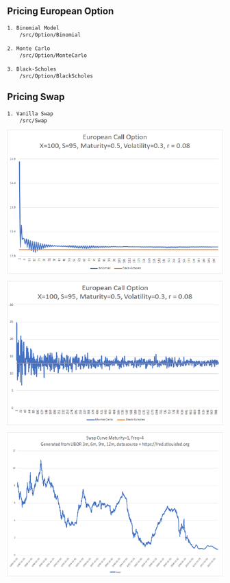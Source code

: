 ## Pricing European Option
    1. Binomial Model
        /src/Option/Binomial

    2. Monte Carlo
        /src/Option/MonteCarlo

    3. Black-Scholes
        /src/Option/BlackScholes

		
## Pricing Swap
    1. Vanilla Swap 
        /src/Swap
		
		
<p align="center">
  <img src="https://raw.githubusercontent.com/nirins/derivative-pricing-scala/master/output/option01.png" width="auto">
</p>


<p align="center">
  <img src="https://raw.githubusercontent.com/nirins/derivative-pricing-scala/master/output/option02.png" width="auto">
</p>


<p align="center">
  <img src="https://raw.githubusercontent.com/nirins/derivative-pricing-scala/master/output/swap01.png" width="auto">
</p>

